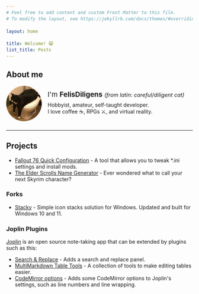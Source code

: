```yaml
---
# Feel free to add content and custom Front Matter to this file.
# To modify the layout, see https://jekyllrb.com/docs/themes/#overriding-theme-defaults

layout: home

title: Welcome! 😸
list_title: Posts
---
```


<style>
    .profile {
        display: flex;
        align-items: center;
        margin-bottom: 24px;
    }

    .profile-picture {
        width: 96px;
        height: auto;
        border-radius: 50%;
    }

    .profile-description {
        padding-left: 16px;
    }
</style>

## About me

<div class="profile">
    <img class="profile-picture" src="/assets/profile-picture.jpg"/>
    <div class="profile-description">
        <div style="margin-bottom: 8px; font-size: 14pt;">
            I'm <span style="font-weight: bold;">FelisDiligens</span>
            <span style="font-style: italic; font-size: 11pt;">(from latin: careful/diligent cat)</span>
        </div>
        <div class="about-me">
            Hobbyist, amateur, self-taught developer.<br>
            I love coffee ☕, RPGs ⚔️, and virtual reality. 
        </div>
    </div>
</div>

---

## Projects

- [Fallout 76 Quick Configuration](https://github.com/FelisDiligens/Fallout76-QuickConfiguration#readme) - A tool that allows you to tweak *.ini settings and install mods. 
- [The Elder Scrolls Name Generator](/tes-name-generator/) - Ever wondered what to call your next Skyrim character?

### Forks

- [Stacky](https://github.com/FelisDiligens/stacky#readme) - Simple icon stacks solution for Windows. Updated and built for Windows 10 and 11.

### Joplin Plugins

[Joplin](https://joplinapp.org/) is an open source note-taking app that can be extended by plugins such as this:

- [Search & Replace](https://github.com/FelisDiligens/joplin-plugin-search-and-replace#readme) - Adds a search and replace panel.
- [MultiMarkdown Table Tools](https://github.com/FelisDiligens/joplin-plugin-multimd-table-tools#readme) - A collection of tools to make editing tables easier.
- [CodeMirror options](https://github.com/FelisDiligens/joplin-plugin-cmoptions#readme) - Adds some CodeMirror options to Joplin's settings, such as line numbers and line wrapping. 
